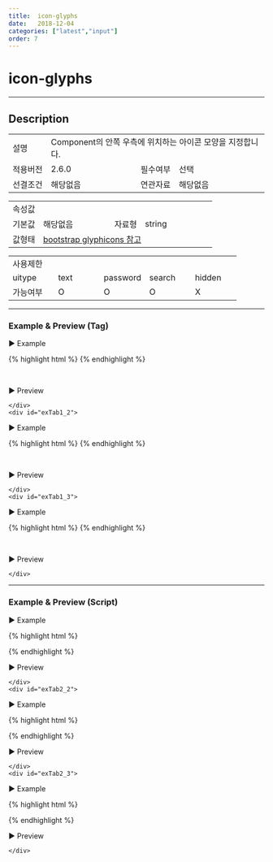 ```yaml
---
title:  icon-glyphs
date:   2018-12-04
categories: ["latest","input"]
order: 7
---
```


icon-glyphs
===

---

## Description

<table style="width:100%">
    <colgroup>
        <col width="15%"/>
        <col width="35%"/>
        <col width="15%"/>
        <col width="35%"/>
    </colgroup>
    <tr>
        <td class="tdTitle">설명</td>
        <td colspan="3">Component의 안쪽 우측에 위치하는 아이콘 모양을 지정합니다.</td>
    </tr>
    <tr>
        <td class="tdTitle">적용버전</td>
        <td>2.6.0</td>
        <td class="tdTitle">필수여부</td>
        <td>선택</td>
    </tr>
    <tr>
        <td class="tdTitle">선결조건</td>
        <td>해당없음</td>
        <td class="tdTitle">연관자료</td>
        <td>해당없음</td>
    </tr>
</table>
<table style="width:100%">
    <colgroup>
        <col width="15%"/>
        <col width="35%"/>
        <col width="15%"/>
        <col width="35%"/>
    </colgroup>
    <tr>
        <td class="tdTitle tdBg" colspan="4">속성값</td>
    </tr>
    <tr>
        <td class="tdTitle">기본값</td>
        <td>해당없음</td>
        <td class="tdTitle">자료형</td>
        <td>string</td>
    </tr>
    <tr>
        <td class="tdTitle">값형태</td>
        <td colspan="3"><a href="https://getbootstrap.com/docs/3.3/components/#glyphicons" target="_blank">bootstrap glyphicons 참고</a></td>
    </tr>
</table>

<table style="width:100%">
    <colgroup>
        <col width="20%"/>
        <col width="20%"/>
        <col width="20%"/>
        <col width="20%"/>
        <col width="20%"/>
    </colgroup>
    <tr>
        <td class="tdTitle tdBg" colspan="5">사용제한</td>
    </tr>
    <tr>
        <td>uitype</td>
        <td class="tdCenter">text</td>
        <td class="tdCenter">password</td>
        <td class="tdCenter">search</td>
        <td class="tdCenter">hidden</td>
    </tr>
    <tr>
        <td>가능여부</td>
        <td class="tdBlue tdCenter">O</td>
        <td class="tdBlue tdCenter">O</td>
        <td class="tdBlue tdCenter">O</td>
        <td class="tdCenter">X</td>
    </tr>
</table>

---
### Example & Preview (Tag)

<sbux-tabs id="exTab1" name="exTab1" uitype="normal" title-target-id-array="exTab1_1^exTab1_2^exTab1_3" title-text-array="text^password^search">
</sbux-tabs>
<div class="tab-content">
    <div id="exTab1_1">

▶ Example

{% highlight html %}
<sbux-input id="sbIdx1" name="sbTagNm1" uitype="text" icon-glyphs="glyphicon-star"></sbux-input>
{% endhighlight %}

<br>

▶ Preview

<sbux-input id="sbIdx1" name="sbTagNm1" uitype="text" icon-glyphs="glyphicon-star"></sbux-input>

    </div>
    <div id="exTab1_2">

▶ Example

{% highlight html %}
<sbux-input id="sbIdx2" name="sbTagNm2" uitype="password" icon-glyphs="glyphicon-star"></sbux-input>
{% endhighlight %}

<br>

▶ Preview

<sbux-input id="sbIdx2" name="sbTagNm2" uitype="password" icon-glyphs="glyphicon-star"></sbux-input>

    </div>
    <div id="exTab1_3">

▶ Example

{% highlight html %}
<sbux-input id="sbIdx3" name="sbTagNm3" uitype="search" icon-glyphs="glyphicon-star"></sbux-input>
{% endhighlight %}

<br>

▶ Preview

<sbux-input id="sbIdx3" name="sbTagNm3" uitype="search" icon-glyphs="glyphicon-star"></sbux-input>

    </div>
</div>

---
### Example & Preview (Script)

<sbux-tabs id="exTab2" name="exTab2" uitype="normal" title-target-id-array="exTab2_1^exTab2_2^exTab2_3" title-text-array="text^password^search">
</sbux-tabs>
<div class="tab-content">
    <div id="exTab2_1">

▶ Example

{% highlight html %}
<div id="sbArea1"></div>
<script>
    $(document).ready(function(){
        $('#sbArea1').sbInput({
            name : 'sbScriptNm1',
            uitype : 'text',
			iconGlyphs : 'glyphicon-star'
        });
    }); 
</script>
{% endhighlight %}

<br>

▶ Preview 

<div id="sbArea1"></div>
<script>
    $(document).ready(function(){
        $('#sbArea1').sbInput({
            name : 'sbScriptNm1',
            uitype : 'text',
			iconGlyphs : 'glyphicon-star'
        });
    }); 
</script>

    </div>
    <div id="exTab2_2">

▶ Example

{% highlight html %}
<div id="sbArea2"></div>
<script>
    $(document).ready(function(){
        $('#sbArea2').sbInput({
            name : 'sbScriptNm2',
            uitype : 'password',
			iconGlyphs : 'glyphicon-star'
        });
    }); 
</script>
{% endhighlight %}

<br>

▶ Preview 

<div id="sbArea2"></div>
<script>
    $(document).ready(function(){
        $('#sbArea2').sbInput({
            name : 'sbScriptNm2',
            uitype : 'password',
			iconGlyphs : 'glyphicon-star'
        });
    }); 
</script>

    </div>
    <div id="exTab2_3">

▶ Example

{% highlight html %}
<div id="sbArea3"></div>
<script>
    $(document).ready(function(){
        $('#sbArea3').sbInput({
            name : 'sbScriptNm3',
            uitype : 'search',
			iconGlyphs : 'glyphicon-star'
        });
    }); 
</script>
{% endhighlight %}

<br>

▶ Preview 

<div id="sbArea3"></div>
<script>
    $(document).ready(function(){
        $('#sbArea3').sbInput({
            name : 'sbScriptNm3',
            uitype : 'search',
			iconGlyphs : 'glyphicon-star'
        });
    }); 
</script>

    </div>
</div>